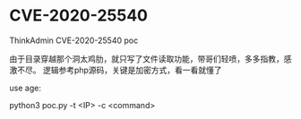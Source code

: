 # CVE-2020-25540
ThinkAdmin CVE-2020-25540 poc

由于目录穿越那个洞太鸡肋，就只写了文件读取功能，带哥们轻喷，多多指教，感激不尽。
逻辑参考php源码，关键是加密方式，看一看就懂了

use age:

python3 poc.py -t \<IP\> -c \<command\>
